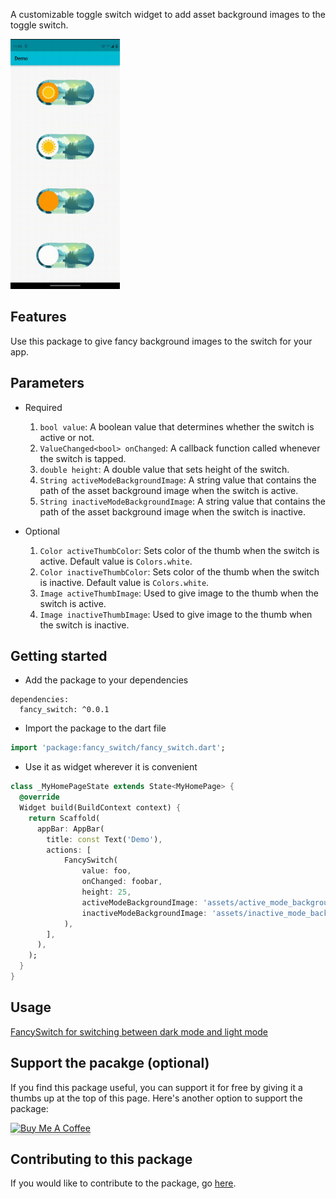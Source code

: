 A customizable toggle switch widget to add asset background images to the toggle switch.

<img alt="All fancy images" src="https://github.com/Smit56R/fancy_dark_mode_toggle/blob/master/assets/images/screenshots/all_fancy_switches.gif?raw=true" width="175">

## Features

Use this package to give fancy background images to the switch for your app.

## Parameters

- Required

  1. `bool value`: A boolean value that determines whether the switch is active or not.
  2. `ValueChanged<bool> onChanged`: A callback function called whenever the switch is tapped.
  3. `double height`: A double value that sets height of the switch.
  4. `String activeModeBackgroundImage`: A string value that contains the path of the asset background image when the switch is active.
  5. `String inactiveModeBackgroundImage`: A string value that contains the path of the asset background image when the switch is inactive.

- Optional
  1. `Color activeThumbColor`: Sets color of the thumb when the switch is active. Default value is `Colors.white`.
  2. `Color inactiveThumbColor`: Sets color of the thumb when the switch is inactive. Default value is `Colors.white`.
  3. `Image activeThumbImage`: Used to give image to the thumb when the switch is active.
  4. `Image inactiveThumbImage`: Used to give image to the thumb when the switch is inactive.

## Getting started

- Add the package to your dependencies

```
dependencies:
  fancy_switch: ^0.0.1
```

- Import the package to the dart file

```dart
import 'package:fancy_switch/fancy_switch.dart';
```

- Use it as widget wherever it is convenient

```dart
class _MyHomePageState extends State<MyHomePage> {
  @override
  Widget build(BuildContext context) {
    return Scaffold(
      appBar: AppBar(
        title: const Text('Demo'),
        actions: [
            FancySwitch(
                value: foo,
                onChanged: foobar,
                height: 25,
                activeModeBackgroundImage: 'assets/active_mode_background_color.png',
                inactiveModeBackgroundImage: 'assets/inactive_mode_background_color.png',
            ),
        ],
      ),
    );
  }
}
```

## Usage

[FancySwitch for switching between dark mode and light mode](https://github.com/Smit56R/fancy_dark_mode_toggle)

## Support the pacakge (optional)

If you find this package useful, you can support it for free by giving it a thumbs up at the top of this page. Here's another option to support the package:

<a href="https://www.buymeacoffee.com/smitrajrana" target="_blank"><img src="https://www.buymeacoffee.com/assets/img/custom_images/orange_img.png" alt="Buy Me A Coffee" style="height: 41px !important;width: 174px !important;box-shadow: 0px 3px 2px 0px rgba(190, 190, 190, 0.5) !important;-webkit-box-shadow: 0px 3px 2px 0px rgba(190, 190, 190, 0.5) !important;" ></a>

## Contributing to this package

If you would like to contribute to the package, go [here](https://github.com/Smit56R/fancy_switch).
